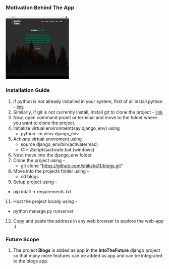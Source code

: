 ### Motivation Behind The App
<img src = "https://github.com/shiksha11/blogs/blob/master/media/blog/images/homepage.png"  style = "height:200px; width: 200px;">



### Installation Guide
1. If python is not already installed in your system, first of all install python -  [link](https://www.python.org/downloads/) 
2. Similarly, if git is not currently install, install git to clone the project - [link](https://git-scm.com/downloads)
3. Now, open command promt or terminal and move to the folder where you want to clone the project.
4. Initialize virtual environment(say django_env) using 
   * python -m venv django_env
6. Activate virtual enviroment using 
   * source django_env/bin/activate(mac)
   * C:\> <venv>\Scripts\activate.bat (windows)
7. Now, move into the django_env folder
8. Clone the project using - 
   * git clone "https://github.com/shiksha11/blogs.git"
9. Move into the projects folder using -
   * cd blogs
10. Setup project using - 
   * pip intall -r requirements.txt
11. Host the project locally using - 
   * python manage.py runserver
12. Copy and paste the address in any web browser to explore the web-app :)


### Future Scope 
1. The project **Blogs** is added as app in the **IntoTheFuture** django project so that many more features can be added as app and can be integrated to the blogs app.
